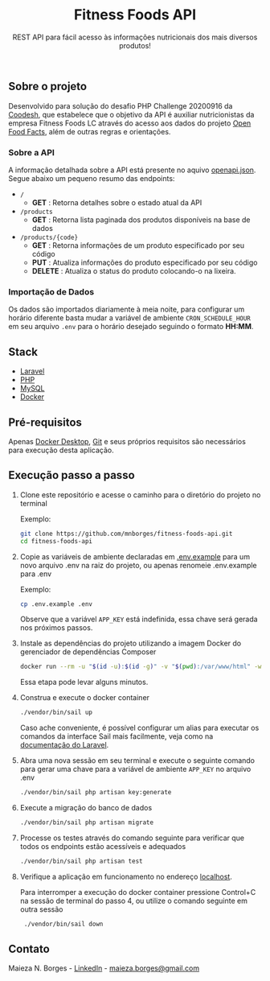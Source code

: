 <div align="center">
  <h1>Fitness Foods API</h1>
  <p>
    REST API para fácil acesso às informações nutricionais dos mais diversos produtos!
  </p>
</div>
<br />

## Sobre o projeto

Desenvolvido para solução do desafio PHP Challenge 20200916 da [Coodesh](https://coodesh.com/), que estabelece que o objetivo da API é auxiliar nutricionistas da empresa Fitness Foods LC através do acesso aos dados do projeto [Open Food Facts](https://br.openfoodfacts.org/), além de outras regras e orientações.

### Sobre a API

A informação detalhada sobre a API está presente no aquivo [openapi.json](openapi.json).
Segue abaixo um pequeno resumo das endpoints:

-   `/`
    -   **GET** : Retorna detalhes sobre o estado atual da API
-   `/products`
    -   **GET** : Retorna lista paginada dos produtos disponíveis na base de dados
-   `/products/{code}`
    -   **GET** : Retorna informações de um produto especificado por seu código
    -   **PUT** : Atualiza informações do produto especificado por seu código
    -   **DELETE** : Atualiza o status do produto colocando-o na lixeira.

### Importação de Dados

Os dados são importados diariamente à meia noite, para configurar um horário diferente basta mudar a variável de ambiente `CRON_SCHEDULE_HOUR` em seu arquivo `.env` para o horário desejado seguindo o formato **HH:MM**.

## Stack

  <ul>
    <li><a href="https://laravel.com/">Laravel</a></li>
    <li><a href="https://www.php.net/">PHP</a></li>
    <li><a href="https://www.mysql.com/">MySQL</a></li>
    <li><a href="https://www.docker.com/">Docker</a></li>
  </ul>

## Pré-requisitos

Apenas [Docker Desktop](https://www.docker.com/products/docker-desktop/), [Git](https://git-scm.com/downloads) e seus próprios requisitos são necessários para execução desta aplicação.

## Execução passo a passo

1. Clone este repositório e acesse o caminho para o diretório do projeto no terminal

    Exemplo:

    ```bash
    git clone https://github.com/mnborges/fitness-foods-api.git
    cd fitness-foods-api
    ```

2. Copie as variáveis de ambiente declaradas em [.env.example](.env.example) para um novo arquivo .env na raiz do projeto, ou apenas renomeie .env.example para .env

    Exemplo:

    ```bash
    cp .env.example .env
    ```

    Observe que a variável `APP_KEY` está indefinida, essa chave será gerada nos próximos passos.

3. Instale as dependências do projeto utilizando a imagem Docker do gerenciador de dependências Composer

    ```bash
    docker run --rm -u "$(id -u):$(id -g)" -v "$(pwd):/var/www/html" -w /var/www/html laravelsail/php81-composer:latest composer install --ignore-platform-reqs
    ```

    Essa etapa pode levar alguns minutos.

4. Construa e execute o docker container

    ```bash
    ./vendor/bin/sail up
    ```

    Caso ache conveniente, é possível configurar um alias para executar os comandos da interface Sail mais facilmente, veja como na [documentação do Laravel](https://laravel.com/docs/9.x/sail#configuring-a-shell-alias).

5. Abra uma nova sessão em seu terminal e execute o seguinte comando para gerar uma chave para a variável de ambiente `APP_KEY` no arquivo .env

    ```bash
    ./vendor/bin/sail php artisan key:generate
    ```

6. Execute a migração do banco de dados

    ```bash
    ./vendor/bin/sail php artisan migrate
    ```

7. Processe os testes através do comando seguinte para verificar que todos os endpoints estão acessíveis e adequados

    ```bash
    ./vendor/bin/sail php artisan test
    ```

8. Verifique a aplicação em funcionamento no endereço [localhost](https://localhost).

    Para interromper a execução do docker container pressione Control+C na sessão de terminal do passo 4, ou utilize o comando seguinte em outra sessão

    ```bash
     ./vendor/bin/sail down
    ```

## Contato

Maieza N. Borges - [LinkedIn](https://www.linkedin.com/in/maieza-borges-903895b8/) - maieza.borges@gmail.com
